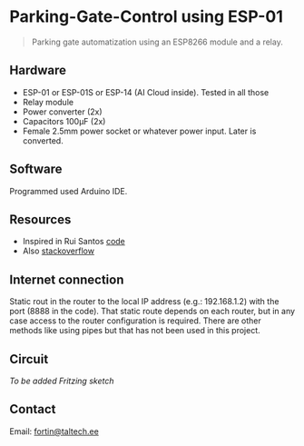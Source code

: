 # Parking-Gate-Control using ESP-01
> Parking gate automatization using an ESP8266 module and a relay. 


## Hardware
- ESP-01 or ESP-01S or ESP-14 (AI Cloud inside). Tested in all those
- Relay module
- Power converter (2x)
- Capacitors 100μF (2x)
- Female 2.5mm power socket or whatever power input. Later is converted.

## Software
Programmed used Arduino IDE.

## Resources 
- Inspired in Rui Santos [code](https://RandomNerdTutorials.com/)
- Also [stackoverflow](https://stackoverflow.com/questions/63237625/esp8266-espasyncwebserver-does-not-toggle-gpio-in-callback)

## Internet connection
Static rout in the router to the local IP address (e.g.: 192.168.1.2) with the port (8888 in the code). That static route depends on each router, but in any case access to the router configuration is required. 
There are other methods like using pipes but that has not been used in this project.

## Circuit
*To be added Fritzing sketch*

## Contact
Email: <fortin@taltech.ee>
